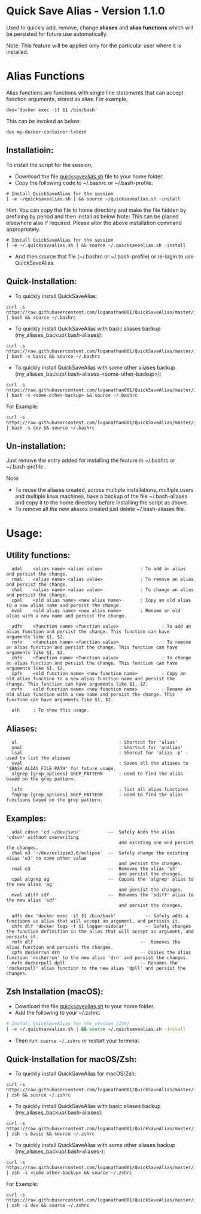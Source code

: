 Quick Save Alias - Version 1.1.0
==================================
Used to quickly add, remove, change **aliases** and **alias functions** which will be persisted for future use automatically.

Note: This feature will be applied only for the particular user where it is installed.

# Alias Functions
Alias functions are functions with single line statements that can accept function arguments, stored as alias.
For example,

````
dex='docker exec -it $1 /bin/bash'
````

This can be invoked as below:
````
dex my-docker-container:latest
````

Installatioin:
-----------

To install the script for the session, 
* Download the file [quicksavealias.sh](https://raw.githubusercontent.com/loganathan001/QuickSaveAlias/master/quicksavealias.sh) file to your home folder.
* Copy the following code to ~/.bashrc or ~/.bash-profile.

````
# Install QuickSaveAlias for the session
[ -e ~/quicksavealias.sh ] && source ~/quicksavealias.sh -install
````

Hint: You can copy the file to home directory and make the file hidden by prefixing by period and then install as below
Note: This can be placed elsewhere also if required. Please alter the above installation command appropriately.

````
# Install QuickSaveAlias for the session
[ -e ~/.quicksavealias.sh ] && source ~/.quicksavealias.sh -install
````

* And then source that file (~/.bashrc or ~/.bash-profile) or re-login to use QuickSaveAlias.

Quick-Installation:
-------------------
* To quickly install QuickSaveAlias:
````
curl -s https://raw.githubusercontent.com/loganathan001/QuickSaveAlias/master/install.sh | bash && source ~/.bashrc
````

* To quickly install QuickSaveAlias with basic aliases backup (my_aliases_backup/.bash-aliases):
````
curl -s https://raw.githubusercontent.com/loganathan001/QuickSaveAlias/master/install.sh | bash -s basic && source ~/.bashrc
````

* To quickly install QuickSaveAlias with some other aliases backup (my_aliases_backup/.bash-aliases-&lt;some-other-backup&gt;):
````
curl -s https://raw.githubusercontent.com/loganathan001/QuickSaveAlias/master/install.sh | bash -s <some-other-backup> && source ~/.bashrc
````
For Example:

````
curl -s https://raw.githubusercontent.com/loganathan001/QuickSaveAlias/master/install.sh | bash -s dev && source ~/.bashrc
````


Un-installation:
-------------
Just remove the entry added for installing the feature in ~/.bashrc or ~/.bash-profile .

Note: 
* To reuse the aliases created, across multiple installations, multiple users and multiple linux machines, 
have a backup of the file ~/.bash-aliases and copy it to the home directory before installing the script as above. 
* To remove all the new aliases created just delete ~/.bash-aliases file.

Usage:
======

Utility functions:
------------------
````
  adal    <alias name> <alias value>              : To add an alias and persist the change.
  rmal    <alias name> <alias value>              : To remove an alias and persist the change.
  chal    <alias name> <alias value>              : To change an alias and persist the change.
  cpal    <old alias name> <new alias name>       : Copy an old alias to a new alias name and persist the change.
  mval    <old alias name> <new alias name>       : Rename an old alias with a new name and persist the change.

  adfn    <function name> <function value>                : To add an alias function and persist the change. This function can have arguments like $1, $2.
  rmfn    <function name> <function value>                : To remove an alias function and persist the change. This function can have arguments like $1, $2.
  chfn    <function name> <function value>                : To change an alias function and persist the change. This function can have arguments like $1, $2.
  cpfn    <old function name> <new function name>         : Copy an old alias function to a new alias function name and persist the change. This function can have arguments like $1, $2.
  mvfn    <old function name> <new function name>         : Rename an old alias function with a new name and persist the change. This function can have arguments like $1, $2.

  alh     : To show this usage.
````

Aliases:
--------
````
  al                                      : Shortcut for 'alias'
  unal                                    : Shortcut for 'unalias'
  lsal                                    : Shorcut for 'alias -p' - used to list the aliases
  sval                                    : Saves all the aliases to '$BASH_ALIAS_FILE_PATH' for future usage.
  algrep [grep_options] GREP_PATTERN      : used to find the alias based on the grep pattern.

  lsfn                                    : list all alias functions
  fngrep [grep_options] GREP_PATTERN      : used to find the alias functions based on the grep pattern.
````

Examples:
--------
````
  adal cdsvn 'cd ~/dev/svn/'          --  Safely Adds the alias 'cdsvn' without overwriting 
                                          and existing one and persist the changes.
  chal e3 '~/dev/eclipse3.6/eclipse'  --  Safely change the existing alias 'e3' to some other value 
                                          and persist the changes.
  rmal e3                             --  Removes the alias 'e3' 
                                          and persist the changes.
  cpal algrep ag                      --  Copies the 'algrep' alias to the new alias 'ag' 
                                          and persist the changes.
  mval sdiff sdf                      --  Renames the 'sdiff' alias to the new alias 'sdf' 
                                          and persist the changes.

  adfn dex 'docker exec -it $1 /bin/bash'           -- Safely adds a functions as alias that will accept an argument, and persists it.
  chfn dlf 'docker logs -f $1 logger-sidecar'       -- Safely changes the function definition in the alias that will accept an argument, and persists it.
  rmfn dlf                                        --  Removes the alias function and persists the changes.
  cpfn dockerrun drn                              -- Copies the alias function 'dockerrun' to the new alias 'drn' and persist the changes.
  mvfn dockerpull dpll                            -- Renames the 'dockerpull' alias function to the new alias 'dpll' and persist the changes.
````

Zsh Installation (macOS):
------------------------
* Download the file [quicksavealias.sh](https://raw.githubusercontent.com/loganathan001/QuickSaveAlias/master/quicksavealias.sh) to your home folder.
* Add the following to your ~/.zshrc:

```zsh
# Install QuickSaveAlias for the session (Zsh)
[ -e ~/.quicksavealias.sh ] && source ~/.quicksavealias.sh -install
```

* Then run: `source ~/.zshrc` or restart your terminal.

Quick-Installation for macOS/Zsh:
---------------------------
* To quickly install QuickSaveAlias for macOS/Zsh:
````
curl -s https://raw.githubusercontent.com/loganathan001/QuickSaveAlias/master/install_mac.sh | zsh && source ~/.zshrc
````

* To quickly install QuickSaveAlias with basic aliases backup (my_aliases_backup/.bash-aliases):
````
curl -s https://raw.githubusercontent.com/loganathan001/QuickSaveAlias/master/install_mac.sh | zsh -s basic && source ~/.zshrc
````

* To quickly install QuickSaveAlias with some other aliases backup (my_aliases_backup/.bash-aliases-<some-other-backup>):
````
curl -s https://raw.githubusercontent.com/loganathan001/QuickSaveAlias/master/install_mac.sh | zsh -s <some-other-backup> && source ~/.zshrc
````
For Example:

````
curl -s https://raw.githubusercontent.com/loganathan001/QuickSaveAlias/master/install_mac.sh | zsh -s dev && source ~/.zshrc
````
